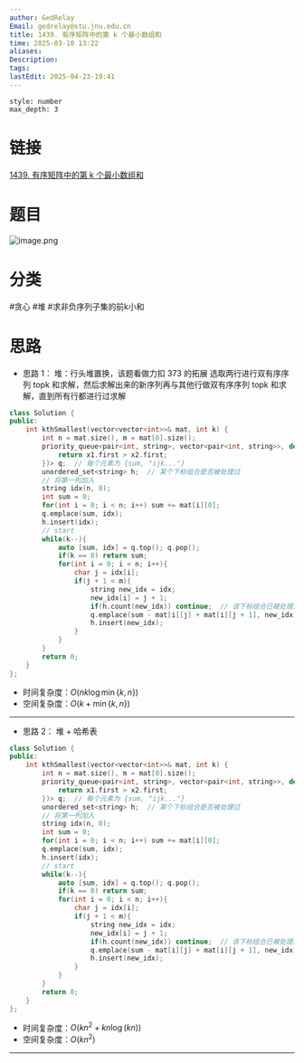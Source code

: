 ```yaml
---
author: GedRelay
Email: gedrelay@stu.jnu.edu.cn
title: 1439. 有序矩阵中的第 k 个最小数组和
time: 2025-03-10 13:22
aliases: 
Description: 
tags: 
lastEdit: 2025-04-23-19:41
---
```


```toc
style: number
max_depth: 3
```

# 链接
[1439. 有序矩阵中的第 k 个最小数组和](https://leetcode.cn/problems/find-the-kth-smallest-sum-of-a-matrix-with-sorted-rows/) 

# 题目
![image.png](https://ged-pic-bed.oss-cn-guangzhou.aliyuncs.com/img/202503101322217.png)


# 分类
#贪心 #堆 #求非负序列子集的前k小和 

# 思路
- 思路 1：
堆：行头堆置换，该题看做力扣 373 的拓展
选取两行进行双有序序列 topk 和求解，然后求解出来的新序列再与其他行做双有序序列 topk 和求解，直到所有行都进行过求解

```cpp
class Solution {
public:
    int kthSmallest(vector<vector<int>>& mat, int k) {
        int n = mat.size(), m = mat[0].size();
        priority_queue<pair<int, string>, vector<pair<int, string>>, decltype([](auto &x1, auto &x2){
            return x1.first > x2.first;
        })> q;  // 每个元素为 {sum, "ijk..."}
        unordered_set<string> h;  // 某个下标组合是否被处理过
        // 将第一列加入
        string idx(n, 0);
        int sum = 0;
        for(int i = 0; i < n; i++) sum += mat[i][0];
        q.emplace(sum, idx);
        h.insert(idx);
        // start
        while(k--){
            auto [sum, idx] = q.top(); q.pop();
            if(k == 0) return sum;
            for(int i = 0; i < n; i++){
                char j = idx[i];
                if(j + 1 < m){
                    string new_idx = idx;
                    new_idx[i] = j + 1;
                    if(h.count(new_idx)) continue;  // 该下标组合已被处理过
                    q.emplace(sum - mat[i][j] + mat[i][j + 1], new_idx);
                    h.insert(new_idx);
                }
            }
        }
        return 0;
    }
};
```


- 时间复杂度：${O\left( nk\log \min\{ k,n \}   \right)  }$ 
- 空间复杂度：${O\left( k+\min\{ k,n \}   \right)  }$ 


---

- 思路 2：
堆 + 哈希表

```cpp
class Solution {
public:
    int kthSmallest(vector<vector<int>>& mat, int k) {
        int n = mat.size(), m = mat[0].size();
        priority_queue<pair<int, string>, vector<pair<int, string>>, decltype([](auto &x1, auto &x2){
            return x1.first > x2.first;
        })> q;  // 每个元素为 {sum, "ijk..."}
        unordered_set<string> h;  // 某个下标组合是否被处理过
        // 将第一列加入
        string idx(n, 0);
        int sum = 0;
        for(int i = 0; i < n; i++) sum += mat[i][0];
        q.emplace(sum, idx);
        h.insert(idx);
        // start
        while(k--){
            auto [sum, idx] = q.top(); q.pop();
            if(k == 0) return sum;
            for(int i = 0; i < n; i++){
                char j = idx[i];
                if(j + 1 < m){
                    string new_idx = idx;
                    new_idx[i] = j + 1;
                    if(h.count(new_idx)) continue;  // 该下标组合已被处理过
                    q.emplace(sum - mat[i][j] + mat[i][j + 1], new_idx);
                    h.insert(new_idx);
                }
            }
        }
        return 0;
    }
};
```


- 时间复杂度：${O\left( kn^{2} +kn\log \left( kn \right)  \right)  }$
- 空间复杂度：${O\left( kn^{2}  \right)  }$ 


---

